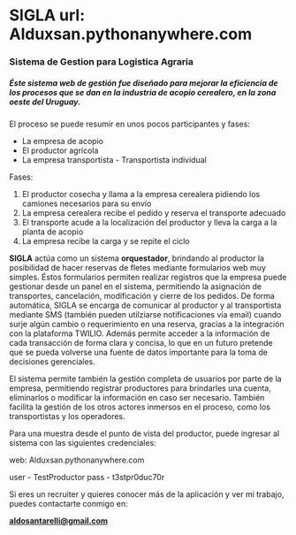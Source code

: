 # SIGLA url: Alduxsan.pythonanywhere.com
### Sistema de Gestion para Logistica Agraria

##### Éste sistema web de gestión fue diseñado para mejorar la eficiencia de los procesos que se dan en la industria de acopio cerealero, en la zona oeste del Uruguay.

El proceso se puede resumir en unos pocos participantes y fases: 

- La empresa de acopio
- El productor agrícola 
- La empresa transportista - Transportista individual 

Fases:
1) El productor cosecha y llama a la empresa cerealera pidiendo los camiones necesarios para su envío
2) La empresa cerealera recibe el pedido y reserva el transporte adecuado
3) El transporte acude a la localización del productor y lleva la carga a la planta de acopio
4) La empresa recibe la carga y se repite el ciclo

**SIGLA** actúa como un sistema **orquestador**, brindando al productor la posibilidad de hacer reservas de fletes mediante formularios web muy simples.
Éstos formularios permiten realizar registros que la empresa puede gestionar desde un panel en el sistema, permitiendo la asignación de transportes, cancelación, modificación y cierre de los pedidos. De forma automática, SIGLA se encarga de comunicar al productor y al transportista mediante SMS (también pueden utilziarse notificaciones vía email) cuando surje algún cambio o requerimiento en una reserva, gracias a la integración con la plataforma TWILIO. Además permite acceder a la información de cada transacción de forma clara y concisa, lo que en un futuro pretende que se pueda volverse una fuente de datos importante para la toma de decisiones gerenciales. 

El sistema permite también la gestión completa de usuarios por parte de la empresa, permitiendo registrar productores para brindarles una cuenta, eliminarlos o modificar la información en caso ser necesario. También facilita la gestión de los otros actores inmersos en el proceso, como los transportistas y los operadores.

Para una muestra desde el punto de vista del productor, puede ingresar al sistema con las siguientes credenciales:

web:
Alduxsan.pythonanywhere.com

user - TestProductor
pass - t3stpr0duc70r


Si eres un recruiter y quieres conocer más de la aplicación y ver mi trabajo, puedes contactarte conmigo en:

**aldosantarelli@gmail.com**
